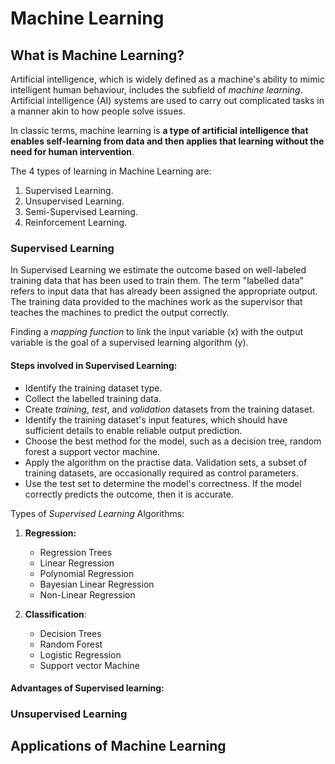 # Machine Learning

## What is Machine Learning?

Artificial intelligence, which is widely defined as a machine's ability to mimic intelligent human behaviour, includes the subfield of *machine learning*. Artificial intelligence (AI) systems are used to carry out complicated tasks in a manner akin to how people solve issues.

In classic terms, machine learning is **a type of artificial intelligence that enables self-learning from data and then applies that learning without the need for human intervention**.

The 4 types of learning in Machine Learning are:

1. Supervised Learning.
2. Unsupervised Learning.
3. Semi-Supervised Learning.
4. Reinforcement Learning.

### Supervised Learning

In Supervised Learning we estimate the outcome based on well-labeled training data that has been used to train them. The term "labelled data" refers to input data that has already been assigned the appropriate output. The training data provided to the machines work as the supervisor that teaches the machines to predict the output correctly.

Finding a *mapping function* to link the input variable (x) with the output variable is the goal of a supervised learning algorithm (y).

#### Steps involved in Supervised Learning:

* Identify the training dataset type.
* Collect the labelled training data.
* Create *training*, *test*, and *validation* datasets from the training dataset.
* Identify the training dataset's input features, which should have sufficient details to enable reliable output prediction.
* Choose the best method for the model, such as a decision tree, random forest a support vector machine.
* Apply the algorithm on the practise data. Validation sets, a subset of training datasets, are occasionally required as control parameters.
* Use the test set to determine the model's correctness. If the model correctly predicts the outcome, then it is accurate.

Types of *Supervised Learning* Algorithms:

1. **Regression:**

   * Regression Trees
   * Linear Regression
   * Polynomial Regression
   * Bayesian Linear Regression
   * Non-Linear Regression
2. **Classification**:

   * Decision Trees
   * Random Forest
   * Logistic Regression
   * Support vector Machine

#### Advantages of Supervised learning:

### Unsupervised Learning


## Applications of Machine Learning
